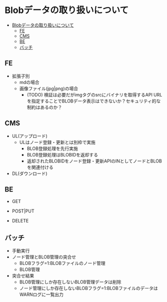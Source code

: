 # Blobデータの取り扱いについて

- [Blobデータの取り扱いについて](#blobデータの取り扱いについて)
  - [FE](#fe)
  - [CMS](#cms)
  - [BE](#be)
  - [バッチ](#バッチ)

## FE

- 拡張子別
  - mdの場合
  - 画像ファイル(jpg|png)の場合
    - (TODO) 検証は必要だがimgタグのsrcにバイナリを取得するAPI URLを指定することでBLOBデータ表示はできないか？セキュリティ的な制約はあるのか？

## CMS

- UL(アップロード)
  - ULはノード登録・更新とは別枠で実施
    - BLOB登録処理を先行実施
    - BLOB登録処理はBLOBIDを返却する
    - 返却されたBLOBIDをノード登録・更新APIのINとしてノードとBLOBを関連付ける
- DL(ダウンロード)

## BE

- GET

- POST|PUT

- DELETE

## バッチ

- 手動実行
- ノード管理とBLOB管理の突合せ
  - BLOBフラグ=1:BLOBファイルのノード管理
  - BLOB管理
- 突合せ結果
  - BLOB管理にしか存在しないBLOB管理データは削除
  - ノード管理にしか存在しないBLOBフラグ=1:BLOBファイルのデータはWARNログに一覧出力

